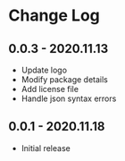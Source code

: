# Change Log


## 0.0.3 - 2020.11.13

- Update logo
- Modify package details
- Add license file
- Handle json syntax errors

## 0.0.1 - 2020.11.18

- Initial release